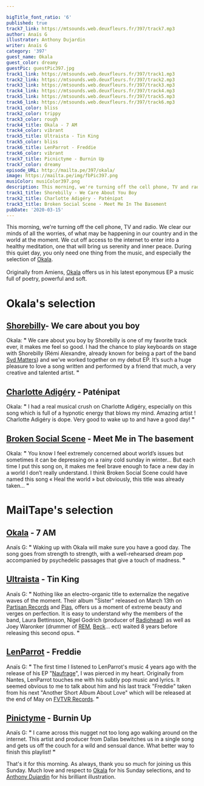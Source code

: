 ```yaml
---

bigTitle_font_ratio: '6'
published: true
track7_link: https://mtsounds.web.deuxfleurs.fr/397/track7.mp3
author: Anaïs G
illustrator: Anthony Dujardin
writer: Anaïs G
category: '397'
guest_name: Okala
guest_color: dreamy
guestPic: guestPic397.jpg
track1_link: https://mtsounds.web.deuxfleurs.fr/397/track1.mp3
track2_link: https://mtsounds.web.deuxfleurs.fr/397/track2.mp3
track3_link: https://mtsounds.web.deuxfleurs.fr/397/track3.mp3
track4_link: https://mtsounds.web.deuxfleurs.fr/397/track4.mp3
track5_link: https://mtsounds.web.deuxfleurs.fr/397/track5.mp3
track6_link: https://mtsounds.web.deuxfleurs.fr/397/track6.mp3
track1_color: bliss
track2_color: trippy
track3_color: rough
track4_title: Okala - 7 AM
track4_color: vibrant
track5_title: Ultraista - Tin King
track5_color: bliss
track6_title: LenParrot - Freddie
track6_color: vibrant
track7_title: Picnictyme - Burnin Up
track7_color: dreamy
episode_URL: http://mailta.pe/397/okala/
image: https://mailta.pe/img/fbPic397.png
musiColor: musiColor397.png
description: This morning, we're turning off the cell phone, TV and radio. We clear our minds of all the worries, of what may be happening in our country and in the world at the moment. We cut off access to the internet to enter into a healthy meditation, one that will bring us serenity and inner peace. During this quiet day, you only need one thing from the music, and especially the selection of Okala.
track1_title: Shorebilly - We Care About You Boy
track2_title: Charlotte Adigéry - Paténipat
track3_title: Broken Social Scene - Meet Me In The Basement
pubDate: '2020-03-15'
---
```


This morning, we're turning off the cell phone, TV and radio. We clear our minds of all the worries, of what may be happening in our country and in the world at the moment. We cut off access to the internet to enter into a healthy meditation, one that will bring us serenity and inner peace. During this quiet day, you only need one thing from the music, and especially the selection of [Okala](https://www.facebook.com/okala.music/).
<br><br>
Originally from Amiens, [Okala](https://soundcloud.com/okalaokala) offers us in his latest eponymous EP a music full of poetry, powerful and soft.



# Okala's selection

##  [Shorebilly](https://www.facebook.com/shorebillyman/)- We care about you boy
Okala: **"** We care about you boy by Shorebilly is one of my favorite track ever, it makes me feel so good. I had the chance to play keyboards on stage with Shorebilly (Rémi Alexandre, already known for being a part of the band [Syd Matters](https://soundcloud.com/sydmatters)) and we’ve worked together on my debut EP. It’s such a huge pleasure to love a song written and performed by a friend that much, a very creative and talented artist. **"** 

##  [Charlotte Adigéry](https://www.facebook.com/charlotteadigery/) - Paténipat
Okala: **"** I had a real musical crush on Charlotte Adigéry, especially on this song which is full of a hypnotic energy that blows my mind. Amazing artist ! Charlotte Adigéry is dope. Very good to wake up to and have a good day! **"** 

## [Broken Social Scene](https://brokensocialscene.ca/) - Meet Me in The basement
Okala: **"** You know I feel extremely concerned about world’s issues but sometimes it can be depressing on a rainy cold sunday in winter… But each time I put this song on, it makes me feel brave enough to face a new day in a world I don’t really understand. I think Broken Social Scene could have named this song « Heal the world » but obviously, this title was already taken… **"** 


# MailTape's selection

## [Okala](https://www.facebook.com/okala.music/)  - 7 AM
Anaïs G: **"** Waking up with Okala will make sure you have a good day. The song goes from strength to strength, with a well-rehearsed dream pop accompanied by psychedelic passages that give a touch of madness. **"** 

## [Ultraista](https://www.ultraista.com/) - Tin King
Anaïs G: **"** Nothing like an electro-organic title to externalize the negative waves of the moment. Their album "Sister" released on March 13th on [Partisan Records](https://partisanrecords.com/) and [Pias](https://www.pias.com/#), offers us a moment of extreme beauty and verges on perfection. It is easy to understand why the members of the band, Laura Bettinsson, Nigel Godrich (producer of [Radiohead](https://www.facebook.com/radiohead)) as well as Joey Waronker (drummer of [REM](https://www.facebook.com/REMhq/), [Beck](https://www.facebook.com/Beck/)... ect) waited 8 years before releasing this second opus. **"** 

## [LenParrot](https://soundcloud.com/lenparrot) - Freddie
Anaïs G: **"** The first time I listened to LenParrot's music 4 years ago with the release of his EP "[Naufrage](https://soundcloud.com/atelierciseaux/sets/lenparrot-naufrage-ep-out-feb)", I was pierced in my heart. Originally from Nantes, LenParrot touches me with his subtly pop music and lyrics. It seemed obvious to me to talk about him and his last track "Freddie" taken from his next "Another Short Album About Love" which will be released at the end of May on [FVTVR Records](https://soundcloud.com/futur-records). **"** 

## [Pinictyme](https://soundcloud.com/picnictyme) - Burnin Up
Anaïs G: **"** I came across this nugget not too long ago walking around on the internet. This artist and producer from Dallas bewitches us in a single song and gets us off the couch for a wild and sensual dance. What better way to finish this playlist! **"** 


That's it for this morning. As always, thank you so much for joining us this Sunday. Much love and respect to [Okala](https://soundcloud.com/okalaokala) for his Sunday selections, and to [Anthony Dujardin](http://www.anthonydujardin.com/illustrations/) for his brilliant illustration.

